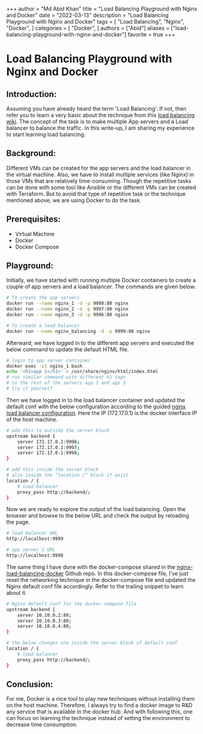 +++
author = "Md Abid Khan"
title = "Load Balancing Playground with Nginx and Docker"
date = "2022-03-13"
description = "Load Balancing Playground with Nginx and Docker"
tags = [
    "Load Balancing",
    "Nginx",
    "Docker",
]
categories = [
    "Docker",
]
authors = ["Abid"]
aliases = ["load-balancing-playground-with-nginx-and-docker"]
favorite = true
+++
# Load Balancing Playground with Nginx and Docker

## Introduction:

Assuming you have already heard the term 'Load Balancing'. If not, then refer you to learn a very basic about the technique from this [load balancing wiki](https://en.wikipedia.org/wiki/Load_balancing_%28computing%29). The concept of the task is to make multiple App servers and a Load balancer to balance the traffic. In this write-up, I am sharing my experience to start learning load balancing.

## Background:

Different VMs can be created for the app servers and the load balancer in the virtual machine. Also, we have to install multiple services (like Nginx) in those VMs that are relatively time-consuming. Though the repetitive tasks can be done with some tool like Ansible or the different VMs can be created with Terraform. But to avoid that type of repetitive task or the technique mentioned above, we are using Docker to do the task.

## Prerequisites:

- Virtual Machine
- Docker
- Docker Compose

## Playground:

Initially, we have started with running multiple Docker containers to create a couple of app servers and a load balancer. The commands are given below.

```bash
# To create the app servers
docker run --name nginx_1 -d -p 9998:80 nginx
docker run --name nginx_2 -d -p 9997:80 nginx
docker run --name nginx_3 -d -p 9996:80 nginx

# To create a load balancer
docker run --name nginx_balancing -d -p 9999:80 nginx
```
Afterward, we have logged in to the different app servers and executed the below command to update the default HTML file.

```bash
# login to app server container
docker exec -it nginx_1 bash
echo '<h1>app 1</h1>' > /usr/share/nginx/html/index.html
# run similar command with different h1 tags 
# to the rest of the servers app 2 and app 3
# try it yourself
```
Then we have logged in to the load balancer container and updated the default conf with the below configuration according to the guided [nginx load balancer configuration](https://docs.nginx.com/nginx/admin-guide/load-balancer/http-load-balancer/). Here the IP (172.17.0.1) is the docker interface IP of the host machine.

```bash
# add this to outside the server block
upstream backend {
    server 172.17.0.1:9996;
    server 172.17.0.1:9997;
    server 172.17.0.1:9998;
}

# add this inside the server block
# also inside the “location /” block if exist
location / {
    # load balancer
    proxy_pass http://backend/;
}
```

Now we are ready to explore the output of the load balancing. Open the browser and browse to the below URL and check the output by reloading the page.

```bash
# load balancer URL
http://localhost:9999

# app server 1 URL
http://localhost:9998
```

The same thing I have done with the docker-compose shared in the [nginx-load-balancing-docker](https://github.com/abidkhan484/nginx-load-balancing-docker) Github repo. In this docker-compose file, I’ve just reset the networking technique in the docker-compose file and updated the Nginx default conf file accordingly. Refer to the trailing snippet to learn about it.

```bash
# Nginx default conf for the docker-compose file
upstream backend {
    server 10.10.0.2:80;
    server 10.10.0.3:80;
    server 10.10.0.4:80;
}

# the below changes are inside the server block of default conf
location / {
    # load balancer
    proxy_pass http://backend/;
}
```

## Conclusion:
For me, Docker is a nice tool to play new techniques without installing them on the host machine. Therefore, I always try to find a docker image to R&D any service that is available in the docker hub. And with following this, one can focus on learning the technique instead of setting the environment to decrease time consumption.
